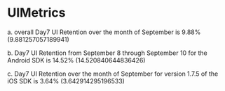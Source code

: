 # UIMetrics

a. overall Day­7 UI Retention over the month of September is 9.88% (9.881257057189941)

b. Day­7 UI Retention from September 8 through September 10 for the Android SDK is 14.52% (14.520840644836426)

c. Day­7 UI Retention over the month of September for version 1.7.5 of the iOS SDK is 3.64% (3.642914295196533)

